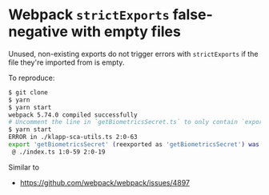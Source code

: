 # Webpack `strictExports` false-negative with empty files

Unused, non-existing exports do not trigger errors with `strictExports` if the file they're imported from is empty.

To reproduce:

```bash
$ git clone
$ yarn
$ yarn start
webpack 5.74.0 compiled successfully
# Uncomment the line in `getBiometricsSecret.ts` to only contain `export type {};`
$ yarn start
ERROR in ./klapp-sca-utils.ts 2:0-63
export 'getBiometricsSecret' (reexported as 'getBiometricsSecret') was not found in './getBiometricsSecret.ts' (module has no exports)
 @ ./index.ts 1:0-59 2:0-19
```

Similar to

- https://github.com/webpack/webpack/issues/4897
